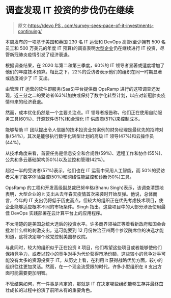 # 调查发现 IT 投资的步伐仍在继续

> 原文:[https://devo PS . com/survey-sees-pace-of-it-investments-continuing/](https://devops.com/survey-sees-pace-of-it-investments-continuing/)

本周发布的一项基于美国和英国 230 名 IT 运营和 DevOps 高管(至少拥有 500 名员工和 500 万美元的年度 IT 预算)的调查表明[大型企业](https://devops.com/?s=large%20enterprises)仍在继续进行 IT 投资，尽管新冠肺炎疫情引发了经济衰退。

根据调查结果，在 2020 年第二和第三季度，60%的 IT 领导者显著或适度增加了他们的年度技术预算。相比之下，22%的受访者表示他们的组织在同一时期显著或适度减少了 IT 支出。

由管理 IT 运营的软件即服务(SaaS)平台提供商 OpsRamp 进行的这项调查还发现，近三分之二的受访者(63%)加快或保持了数字化转型计划，以应对新冠肺炎疫情带来的经济衰退。

然而，成本优化仍然是一个主要关注点。IT 领导者报告称，他们正在使用自助服务工具(60%)、开源软件(51%)和合理化 IT 供应商(51%)来控制成本。

能够帮助 IT 团队提出令人信服的技术投资业务案例的财务经理是最优先的招聘对象(54%)，其次是能够执行数字化转型计划的高级 IT 领导(47%)和云操作员(44%)。

从技术角度来看，首要任务是信息安全和合规性(59%)、远程工作和协作(55%)、公共和多云基础架构(50%)以及监控和管理(42%)。

超过一半的受访者(57%)表示，他们也在 IT 运营中采用人工智能，而 50%的受访者采用了数字体验监控(50%)和网络性能监控和诊断(50%)工具。

OpsRamp 的工程和开发高级副总裁巴努辛格(Bhanu Singh)表示，该调查清楚地表明，大型企业的 it 支出从去年春天疫情首次来袭时开始反弹。他说，总体而言，今年的 IT 支出仍将低于历史高点，但较大的组织正在优先考虑技术项目，使企业能够适应根本不同的市场条件。Singh 指出，这些项目中的大部分涉及使用最佳 DevOps 实践部署在云计算平台上的应用程序。

不太清楚的是美国总统大选后的投资水平。许多商界领袖正等着看新政府和国会会批准什么样的刺激支出。这可能要到 12 月份佐治亚州两个参议院席位的决选才能知道，这将决定哪个政党控制美国参议院。

与此同时，较大的组织似乎正在投资 it 项目，他们希望这些项目或者能够使他们保持竞争力，或者以较小的竞争对手为代价获得市场份额，这些较小的竞争对手可能没有太多的资源投资于 IT。从历史上看，在利用 it 获得战略优势方面，较小的组织往往更加灵活。然而，在一个现金流受限的时代，许多小型组织在 it 支出方面可能需要更加明智。

不管结果如何，有一件事是肯定的，那就是 IT 在决定哪些组织能够生存并最终茁壮成长的过程中扮演了前所未有的重要角色。